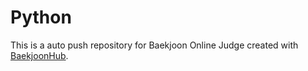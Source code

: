 # Python
This is a auto push repository for Baekjoon Online Judge created with [BaekjoonHub](https://github.com/BaekjoonHub/BaekjoonHub).
